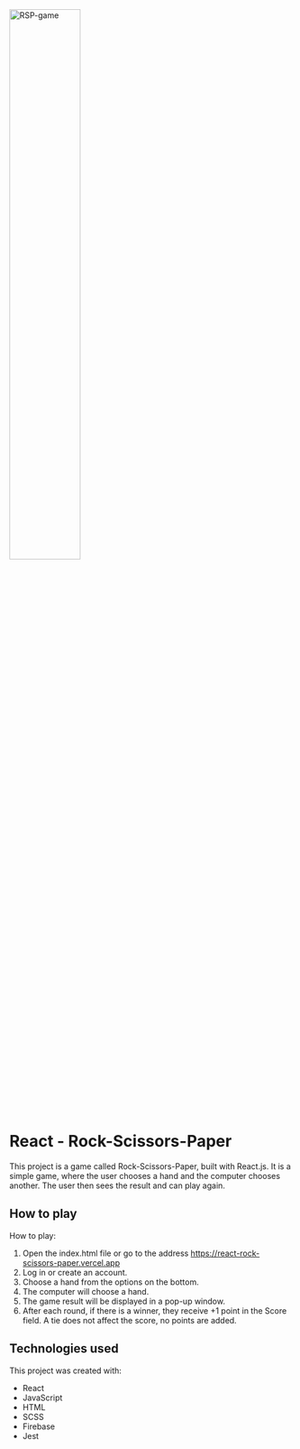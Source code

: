<img width="50%" alt="RSP-game" src="https://github.com/user-attachments/assets/9c3c23ed-c031-452f-948a-55fa3b1273e5" />

# React - Rock-Scissors-Paper

This project is a game called Rock-Scissors-Paper, built with React.js. It is a simple game, where the user chooses a hand and the computer chooses another. The user then sees the result and can play again.

## How to play

How to play:

1. Open the index.html file or go to the address https://react-rock-scissors-paper.vercel.app
2. Log in or create an account.
3. Choose a hand from the options on the bottom.
4. The computer will choose a hand.
5. The game result will be displayed in a pop-up window.
6. After each round, if there is a winner, they receive +1 point in the Score field. A tie does not affect the score, no points are added.

## Technologies used

This project was created with:

- React
- JavaScript
- HTML
- SCSS
- Firebase
- Jest
